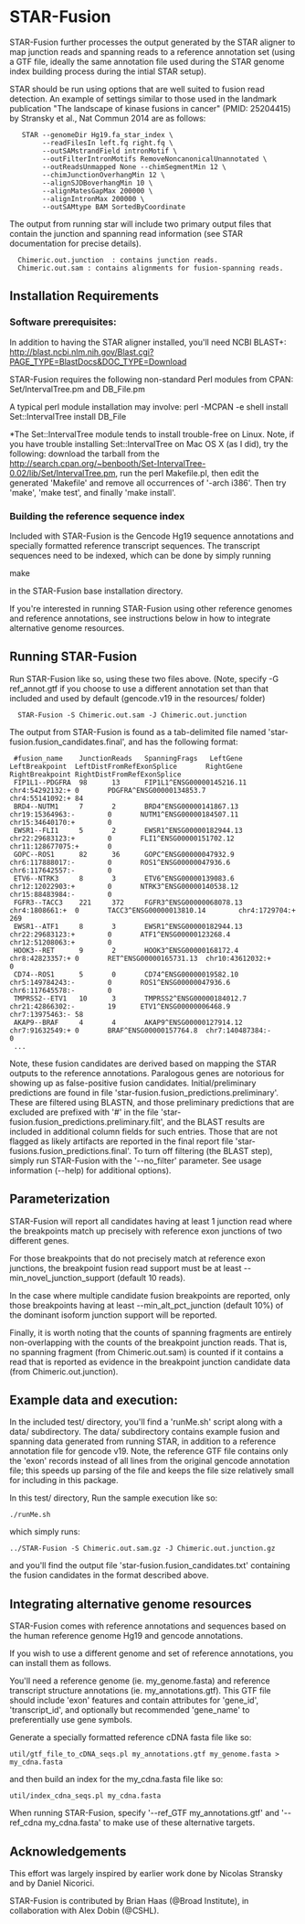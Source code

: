 # STAR-Fusion 

STAR-Fusion further processes the output generated by the STAR aligner to map junction reads and spanning reads to a reference annotation set (using a GTF file, ideally the same annotation file used during the STAR genome index building process during the intial STAR setup).


STAR should be run using options that are well suited to fusion read detection.  An example of settings similar to those used in the landmark publication "The landscape of kinase fusions in cancer" (PMID: 25204415) by Stransky et al., Nat Commun 2014 are as follows:

```
   STAR --genomeDir Hg19.fa_star_index \
        --readFilesIn left.fq right.fq \
        --outSAMstrandField intronMotif \
        --outFilterIntronMotifs RemoveNoncanonicalUnannotated \
        --outReadsUnmapped None --chimSegmentMin 12 \
        --chimJunctionOverhangMin 12 \
        --alignSJDBoverhangMin 10 \
        --alignMatesGapMax 200000 \
        --alignIntronMax 200000 \
        --outSAMtype BAM SortedByCoordinate 
```

The output from running star will include two primary output files that contain the junction and spanning read information (see STAR documentation for precise details).

      Chimeric.out.junction  : contains junction reads.
	  Chimeric.out.sam : contains alignments for fusion-spanning reads.


## Installation Requirements 

### Software prerequisites:

  In addition to having the STAR aligner installed, you'll need NCBI BLAST+: 
  http://blast.ncbi.nlm.nih.gov/Blast.cgi?PAGE_TYPE=BlastDocs&DOC_TYPE=Download

  STAR-Fusion requires the following non-standard Perl modules from CPAN: Set/IntervalTree.pm and DB_File.pm
  
  A typical perl module installation may involve:
  perl -MCPAN -e shell
    install Set::IntervalTree
    install DB_File
 	
  *The Set::IntervalTree module tends to install trouble-free on Linux.  Note, if you have trouble installing Set::IntervalTree on Mac OS X (as I did), try the following:  download the tarball from the http://search.cpan.org/~benbooth/Set-IntervalTree-0.02/lib/Set/IntervalTree.pm, run the perl Makefile.pl, then edit the generated 'Makefile' and remove all occurrences of '-arch i386'. Then try 'make', 'make test', and finally 'make install'.

### Building the reference sequence index

Included with STAR-Fusion is the Gencode Hg19 sequence annotations and specially formatted reference transcript sequences. The transcript sequences need to be indexed, which can be done by simply running

   make

in the STAR-Fusion base installation directory.

If you're interested in running STAR-Fusion using other reference genomes and reference annotations, see instructions below in how to integrate alternative genome resources.


## Running STAR-Fusion 

Run STAR-Fusion like so, using these two files above.  (Note, specify -G ref_annot.gtf if you choose to use a different annotation set than that included and used by default (gencode.v19 in the resources/ folder)

      STAR-Fusion -S Chimeric.out.sam -J Chimeric.out.junction


The output from STAR-Fusion is found as a tab-delimited file named 'star-fusion.fusion_candidates.final', and has the following format:

```
 #fusion_name    JunctionReads   SpanningFrags   LeftGene        LeftBreakpoint  LeftDistFromRefExonSplice       RightGene       RightBreakpoint RightDistFromRefExonSplice
 FIP1L1--PDGFRA  98      13      FIP1L1^ENSG00000145216.11       chr4:54292132:+ 0       PDGFRA^ENSG00000134853.7        chr4:55141092:+ 84
 BRD4--NUTM1     7       2       BRD4^ENSG00000141867.13 chr19:15364963:-        0       NUTM1^ENSG00000184507.11        chr15:34640170:+        0
 EWSR1--FLI1     5       2       EWSR1^ENSG00000182944.13        chr22:29683123:+        0       FLI1^ENSG00000151702.12 chr11:128677075:+       0
 GOPC--ROS1      82      36      GOPC^ENSG00000047932.9  chr6:117888017:-        0       ROS1^ENSG00000047936.6  chr6:117642557:-        0
 ETV6--NTRK3     8       3       ETV6^ENSG00000139083.6  chr12:12022903:+        0       NTRK3^ENSG00000140538.12        chr15:88483984:-        0
 FGFR3--TACC3    221     372     FGFR3^ENSG00000068078.13        chr4:1808661:+  0       TACC3^ENSG00000013810.14        chr4:1729704:+  269
 EWSR1--ATF1     8       3       EWSR1^ENSG00000182944.13        chr22:29683123:+        0       ATF1^ENSG00000123268.4  chr12:51208063:+        0
 HOOK3--RET      9       2       HOOK3^ENSG00000168172.4 chr8:42823357:+ 0       RET^ENSG00000165731.13  chr10:43612032:+        0
 CD74--ROS1      5       0       CD74^ENSG00000019582.10 chr5:149784243:-        0       ROS1^ENSG00000047936.6  chr6:117645578:-        0
 TMPRSS2--ETV1   10      3       TMPRSS2^ENSG00000184012.7       chr21:42866302:-        19      ETV1^ENSG00000006468.9  chr7:13975463:- 58
 AKAP9--BRAF     4       4       AKAP9^ENSG00000127914.12        chr7:91632549:+ 0       BRAF^ENSG00000157764.8  chr7:140487384:-        0
 ...
```

Note, these fusion candidates are derived based on mapping the STAR outputs to the reference annotations.  Paralogous genes are notorious for showing up as false-positive fusion candidates. Initial/preliminary predictions are found in file 'star-fusion.fusion_predictions.preliminary'. These are filtered using BLASTN, and those preliminary predictions that are excluded are prefixed with '#' in the file 'star-fusion.fusion_predictions.preliminary.filt', and the BLAST results are included in additional column fields for such entries.  Those that are not flagged as likely artifacts are reported in the final report file 'star-fusions.fusion_predictions.final'.  To turn off filtering (the BLAST step), simply run STAR-Fusion with the '--no_filter' parameter. See usage information (--help) for additional options).


## Parameterization 

STAR-Fusion will report all candidates having at least 1 junction read where the breakpoints match up precisely with reference exon junctions of two different genes.

For those breakpoints that do not precisely match at reference exon junctions, the breakpoint fusion read support must be at least --min_novel_junction_support (default 10 reads).

In the case where multiple candidate fusion breakpoints are reported, only those breakpoints having at least --min_alt_pct_junction (default 10%) of the dominant isoform junction support will be reported.

Finally, it is worth noting that the counts of spanning fragments are entirely non-overlapping with the counts of the breakpoint junction reads. That is, no spanning fragment (from Chimeric.out.sam) is counted if it contains a read that is reported as evidence in the breakpoint junction candidate data (from Chimeric.out.junction).



## Example data and execution:

In the included test/ directory, you'll find a 'runMe.sh' script along with a data/ subdirectory.  The data/ subdirectory contains example fusion and spanning data generated from running STAR, in addition to a reference annotation file for gencode v19. Note, the reference GTF file contains only the 'exon' records instead of all lines from the original gencode annotation file; this speeds up parsing of the file and keeps the file size relatively small for including in this package.

In this test/ directory, Run the sample execution like so:

    ./runMe.sh

which simply runs:

    ../STAR-Fusion -S Chimeric.out.sam.gz -J Chimeric.out.junction.gz 

and you'll find the output file 'star-fusion.fusion_candidates.txt' containing the fusion candidates in the format described above.


## Integrating alternative genome resources

STAR-Fusion comes with reference annotations and sequences based on the human reference genome Hg19 and gencode annotations.  

If you wish to use a different genome and set of reference annotations, you can install them as follows.

You'll need a reference genome (ie. my_genome.fasta) and reference transcript structure annotations (ie. my_annotations.gtf).  This GTF file should include 'exon' features and contain attributes for 'gene_id', 'transcript_id', and optionally but recommended 'gene_name' to preferentially use gene symbols.

Generate a specially formatted reference cDNA fasta file like so:

    util/gtf_file_to_cDNA_seqs.pl my_annotations.gtf my_genome.fasta > my_cdna.fasta

and then build an index for the my_cdna.fasta file like so:

    util/index_cdna_seqs.pl my_cdna.fasta


When running STAR-Fusion, specify '--ref_GTF my_annotations.gtf' and '--ref_cdna my_cdna.fasta' to make use of these alternative targets.




## Acknowledgements

This effort was largely inspired by earlier work done by Nicolas Stransky and by Daniel Nicorici.

STAR-Fusion is contributed by Brian Haas (@Broad Institute), in collaboration with Alex Dobin (@CSHL).

